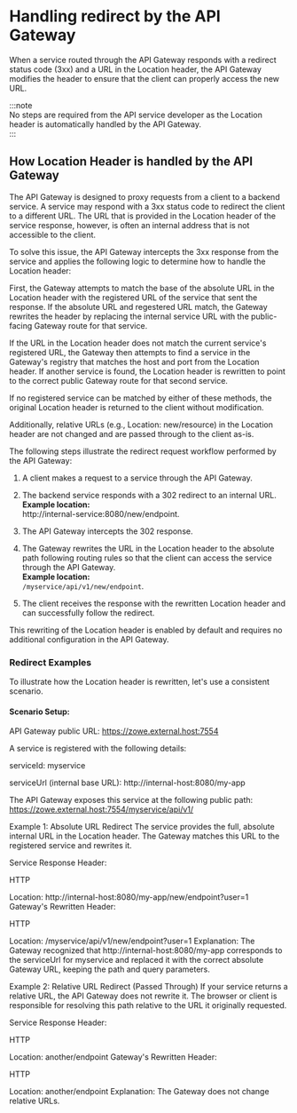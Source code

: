 # Handling redirect by the API Gateway

When a service routed through the API Gateway responds with a redirect status code (3xx) and a URL in the Location header, the API Gateway modifies the header to ensure that the client can properly access the new URL.

:::note  
No steps are required from the API service developer as the Location header is automatically handled by the API Gateway.  
:::

## How Location Header is handled by the API Gateway
The API Gateway is designed to proxy requests from a client to a backend service. A service may respond with a 3xx status code to redirect the client to a different URL. The URL that is provided in the Location header of the service response, however, is often an internal address that is not accessible to the client.

To solve this issue, the API Gateway intercepts the 3xx response from the service and applies the following logic to determine how to handle the Location header:

First, the Gateway attempts to match the base of the absolute URL in the Location header with the registered URL of the service that sent the response. If the absolute URL and regestered URL  match, the Gateway rewrites the header by replacing the internal service URL with the public-facing Gateway route for that service.

If the URL in the Location header does not match the current service's registered URL, the Gateway then attempts to find a service in the Gateway's registry that matches the host and port from the Location header. If another service is found, the Location header is rewritten to point to the correct public Gateway route for that second service.

If no registered service can be matched by either of these methods, the original Location header is returned to the client without modification.

Additionally, relative URLs (e.g., Location: new/resource) in the Location header are not changed and are passed through to the client as-is.

The following steps illustrate the redirect request workflow performed by the API Gateway:

1. A client makes a request to a service through the API Gateway.

2. The backend service responds with a 302 redirect to an internal URL.   
**Example location:**  
http://internal-service:8080/new/endpoint.

3. The API Gateway intercepts the 302 response.

4. The Gateway rewrites the URL in the Location header to the absolute path following routing rules so that the client can access the service through the API Gateway.  
**Example location:**  
`/myservice/api/v1/new/endpoint`.

5. The client receives the response with the rewritten Location header and can successfully follow the redirect.

This rewriting of the Location header is enabled by default and requires no additional configuration in the API Gateway.

### Redirect Examples
To illustrate how the Location header is rewritten, let's use a consistent scenario.

#### Scenario Setup:

API Gateway public URL: https://zowe.external.host:7554

A service is registered with the following details:

serviceId: myservice

serviceUrl (internal base URL): http://internal-host:8080/my-app

The API Gateway exposes this service at the following public path: https://zowe.external.host:7554/myservice/api/v1/

Example 1: Absolute URL Redirect
The service provides the full, absolute internal URL in the Location header. The Gateway matches this URL to the registered service and rewrites it.

Service Response Header:

HTTP

Location: http://internal-host:8080/my-app/new/endpoint?user=1
Gateway's Rewritten Header:

HTTP

Location: /myservice/api/v1/new/endpoint?user=1
Explanation: The Gateway recognized that http://internal-host:8080/my-app corresponds to the serviceUrl for myservice and replaced it with the correct absolute Gateway URL, keeping the path and query parameters.

Example 2: Relative URL Redirect (Passed Through)
If your service returns a relative URL, the API Gateway does not rewrite it. The browser or client is responsible for resolving this path relative to the URL it originally requested.

Service Response Header:

HTTP

Location: another/endpoint
Gateway's Rewritten Header:

HTTP

Location: another/endpoint
Explanation: The Gateway does not change relative URLs.
